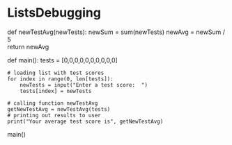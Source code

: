 # ListsDebugging
def newTestAvg(newTests):
    newSum = sum(newTests)
    newAvg = newSum / 5  
    return newAvg


def main(): 
    tests = [0,0,0,0,0,0,0,0,0,0]
    
    # loading list with test scores
    for index in range(0, len[tests]):  
        newTests = input("Enter a test score:  ") 
        tests[index] = newTests

    # calling function newTestAvg
    getNewTestAvg = newTestAvg(tests)    
    # printing out results to user
    print("Your average test score is", getNewTestAvg)

    
main()
